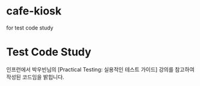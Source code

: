 # cafe-kiosk
for test code study

# Test Code Study
인프런에서 박우빈님의 [Practical Testing: 실용적인 테스트 가이드] 강의를 참고하여 작성된 코드임을 밝힙니다.
